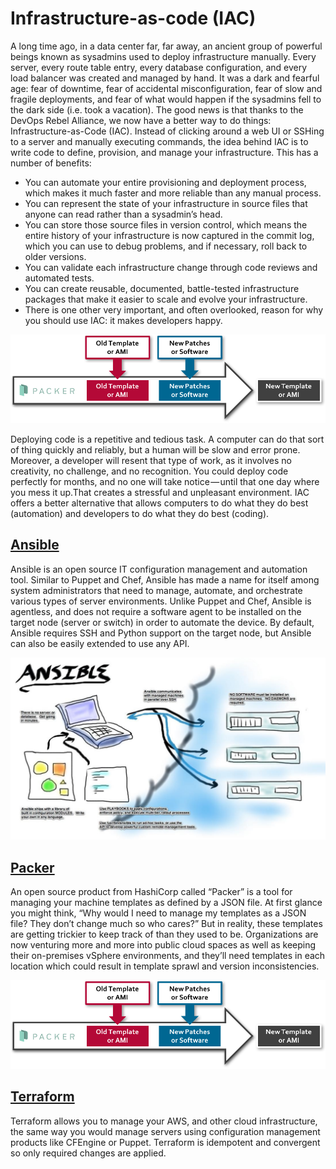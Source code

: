 # Infrastructure-as-code (IAC)


A long time ago, in a data center far, far away, an ancient group of powerful beings known as sysadmins used to deploy infrastructure manually. Every server, every route table entry, every database configuration, and every load balancer was created and managed by hand. It was a dark and fearful age: fear of downtime, fear of accidental misconfiguration, fear of slow and fragile deployments, and fear of what would happen if the sysadmins fell to the dark side (i.e. took a vacation). The good news is that thanks to the DevOps Rebel Alliance, we now have a better way to do things: Infrastructure-as-Code (IAC).
Instead of clicking around a web UI or SSHing to a server and manually executing commands, the idea behind IAC is to write code to define, provision, and manage your infrastructure. This has a number of benefits:

- You can automate your entire provisioning and deployment process, which makes it much faster and more reliable than any manual process.
-  You can represent the state of your infrastructure in source files that anyone can read rather than a sysadmin’s head.
- You can store those source files in version control, which means the entire history of your infrastructure is now captured in the commit log, which you can use to debug problems, and if necessary, roll back to older versions.
- You can validate each infrastructure change through code reviews and automated tests.
- You can create reusable, documented, battle-tested infrastructure packages that make it easier to scale and evolve your infrastructure.
- There is one other very important, and often overlooked, reason for why you should use IAC: it makes developers happy. 


![alt text](images/img1.png)

Deploying code is a repetitive and tedious task. A computer can do that sort of thing quickly and reliably, but a human will be slow and error prone. Moreover, a developer will resent that type of work, as it involves no creativity, no challenge, and no recognition. You could deploy code perfectly for months, and no one will take notice — until that one day where you mess it up.That creates a stressful and unpleasant environment. IAC offers a better alternative that allows computers to do what they do best (automation) and developers to do what they do best (coding).



## [Ansible](./ansible/README.md)

Ansible is an open source IT configuration management and automation tool. Similar to Puppet and Chef, Ansible has made a name for itself among system administrators that need to manage, automate, and orchestrate various types of server environments. Unlike Puppet and Chef, Ansible is agentless, and does not require a software agent to be installed on the target node (server or switch) in order to automate the device. By default, Ansible requires SSH and Python support on the target node, but Ansible can also be easily extended to use any API.

![alt text](images/img8.png)

## [Packer](./packer/README.md)

An open source product from HashiCorp called “Packer” is a tool for managing your machine templates as defined by a JSON file. At first glance you might think, “Why would I need to manage my templates as a JSON file? They don’t change much so who cares?” But in reality, these templates are getting trickier to keep track of than they used to be. Organizations are now venturing more and more into public cloud spaces as well as keeping their on-premises vSphere environments, and they’ll need templates in each location which could result in template sprawl and version inconsistencies.

![alt text](images/img1.png)

## [Terraform](./terraform/README.md)

Terraform allows you to manage your AWS, and other cloud infrastructure, the same way you would manage servers using configuration management products like CFEngine or Puppet. Terraform is idempotent and convergent so only required changes are applied.
